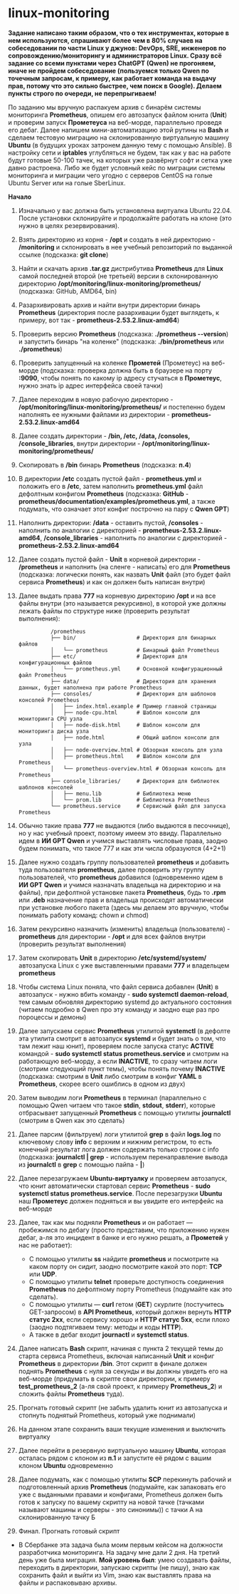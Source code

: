# linux-monitoring

**Задание написано таким образом, что о тех инструментах, которые в нем используются, спрашивают более чем в 80% случаев на собеседовании по части Linux у джунов: DevOps, SRE, инженеров по сопровождению/мониторингу и администраторов Linux. Сразу всё задание со всеми пунктами через ChatGPT (Qwen) не прогоняем, иначе не пройдем собеседование (пользуемся только Qwen по точечным запросам, к примеру, как работает команда на выдачу прав, потому что это сильно быстрее, чем поиск в Google). Делаем пункты строго по очереди, не перепрыгиваем!**  

По заданию мы вручную распакуем архив с бинарём системы мониторинга **Prometheus**, опишем его автозапуск файлом юнита (**Unit**) и проверим запуск **Прометеуса** на веб-морде, параллельно проведя его дебаг. Далее напишем мини-автоматизацию этой рутины на **Bash** и сделаем тестовую миграцию на склонированную виртуальную машину **Ubuntu** (в будущих уроках затронем данную тему с помощью Ansible). В настройку сети и **iptables** углубляться не будем, так как у вас на работе будут готовые 50-100 тачек, на которых уже развёрнут софт и сетка уже давно растроена. Либо же будет условный кейс по миграции системы мониторинга и миграции чего угодно с серверов CentOS на голые Ubuntu Server или на голые SberLinux.

**Начало**

1. Изначально у вас должна быть установлена виртуалка Ubuntu 22.04. После установки склонируйте и продолжайте работать на клоне (это нужно в целях резервирования).
2. Взять директорию из корня - **/opt** и создать в ней директорию - **/monitoring** и склонировать в нее учебный репозиторий по выданной ссылке (подсказка: **git clone**)
3. Найти и скачать архив **.tar.gz** дистрибутива **Prometheus** для **Linux** самой последней второй (не третьей) версии в склонированную директорию **/opt/monitoring/linux-monitoring/prometheus/** (подсказка: GitHub, AMD64, bin)
4. Разархивировать архив и найти внутри директории бинарь **Prometheus** (директория после разархивации будет выглядеть, к примеру, вот так - **prometheus-2.53.2.linux-amd64**)
5. Проверить версию **Prometheus** (подсказка: **./prometheus --version**) и запустить бинарь "на коленке" (подсказка: **./bin/prometheus** или **./prometheus**)
6. Проверить запущенный на коленке **Прометей** (Прометеус) на веб-морде (подсказка: проверка должна быть в браузере на порту **:9090**, чтобы понять по какому ip адресу стучаться в **Прометеус**, нужно знать ip адрес интерфейса своей тачки)
7. Далее переходим в новую рабочую директорию - **/opt/monitoring/linux-monitoring/prometheus/** и постепенно будем наполнять ее нужными файлами из директории - **prometheus-2.53.2.linux-amd64**
8. Далее создать директории - **/bin, /etc, /data, /consoles, /console_libraries**, внутри директории - **/opt/monitoring/linux-monitoring/prometheus/**
9. Скопировать в **/bin** бинарь **Prometheus** (подсказка: **п.4**)
10. В директории **/etc** создать пустой файл - **prometheus.yml** и положить его в **/etc**, затем наполнить **prometheus.yml** файл дефолтным конфигом **Prometheus** (подсказка: **GitHub** - **prometheus/documentation/examples/prometheus.yml**, а также подумать, что означает этот конфиг построчно на пару с **Qwen GPT**)
11. Наполнить директории: **/data** - оставить пустой, **/consoles** - наполнить по аналогии с директорией - **prometheus-2.53.2.linux-amd64**, **/console_libraries** - наполнить по аналогии с директорией - **prometheus-2.53.2.linux-amd64**
12. Далее создать пустой файл - **Unit** в корневой директории - **/prometheus** и наполнить (на сленге - написать) его для **Prometheus** (подсказка: логически понять, как назвать **Unit** файл (это будет файл сервиса **Prometheus**) и как он должен быть написан внутри)
13. Далее выдать права **777** на корневую директорию **/opt** и на все файлы внутри (это называется рекурсивно), в которой уже должны лежать файлы по структуре ниже (проверить результат выполнения): 

                  /prometheus
                  ├── bin/                   # Директория для бинарных файлов
                  │   └── prometheus         # Бинарный файл Prometheus
                  ├── etc/                   # Директория для конфигурационных файлов
                  │   └── prometheus.yml     # Основной конфигурационный файл Prometheus
                  ├── data/                  # Директория для хранения данных, будет наполнена при работе Prometheus
                  ├── consoles/              # Директория для шаблонов консолей Prometheus
                  │   ├── index.html.example # Пример главной страницы
                  │   ├── node-cpu.html      # Шаблон консоли для мониторинга CPU узла
                  │   ├── node-disk.html     # Шаблон консоли для мониторинга диска узла
                  │   ├── node.html          # Общий шаблон консоли для узла
                  │   ├── node-overview.html # Обзорная консоль для узла
                  │   ├── prometheus.html    # Шаблон консоли для Prometheus
                  │   └── prometheus-overview.html # Обзорная консоль для Prometheus
                  ├── console_libraries/     # Директория для библиотек шаблонов консолей
                  │   ├── menu.lib           # Библиотека меню
                  │   └── prom.lib           # Библиотека Prometheus
                  └── prometheus.service     # Сервисный файл для запуска Prometheus

14. Обычно такие права **777** не выдаются (либо выдаются в песочнице), но у нас учебный проект, поэтому имеем это ввиду. Параллельно идем в **ИИ GPT Qwen** и учимся выставлять числовые права, заодно будем понимать, что такое 777 и как эти числа образуются (4+2+1)
12. Далее нужно создать группу пользователей **prometheus** и добавить туда пользователя **prometheus**, далее проверить эту группу пользователей, что **prometheus** добавился (одновременно идем в **ИИ GPT Qwen** и учимся назначать владельца на директорию и на файлы), при дефолтной установке пакета **Prometheus**, будь то **.rpm** или **.deb** назначение прав и владельца происходят автоматически при установке любого пакета (здесь мы делаем это вручную, чтобы понимать работу команд: chown и chmod)
13. Затем рекурсивно назначить (изменить) владельца (пользователя) - **prometheus** для директории - **/opt** и для всех файлов внутри (проверить результат выполнения)
14. Затем скопировать **Unit** в директорию **/etc/systemd/system/** автозапуска Linux с уже выставленными правами **777** и владельцем **prometheus**
15. Чтобы система Linux поняла, что файл сервиса добавлен (**Unit**) в автозапуск - нужно вбить команду - **sudo systemctl daemon-reload**, тем самым обновляя директорию systemd до актуального состояния (читаем подробно в Qwen про эту команду и заодно еще раз про пороцессы и демоны)
16. Далее запускаем сервис **Prometheus** утилитой **systemctl** (в дефолте эта утилита смотрит в автозапуск **systemd** и будет знать о том, что там лежит наш юнит), проверяем после запуска статус **ACTIVE** командой - **sudo systemctl status prometheus.service** и смотрим на работающую веб-морду, а если **INACTIVE**, то сразу читаем логи (смотрим следующий пункт темы), чтобы понять почему **INACTIVE** (подсказка: смотрим в **Unit** либо смотрим в конфиг **YAML** в **Prometheus**, скорее всего ошиблись в одном из двух)
17. Затем выводим логи **Prometheus** в терминал (параллельно с помощью Qwen читаем что такое **stdin**, **stdout**, **stderr**), которые отбрасывает запущенный **Prometheus** с помощью утилиты **journalctl** (смотрим в Qwen как это сделать)
18. Далее парсим (фильтруем) логи утилитой **grep** в файл **logs.log** по ключевому слову **info** с верхним и нижним регистром, то есть конечный результат лога должен содержать только строки с info (подсказка: **journalctl | grep** - используем перенаправление вывода из **journalctl** в **grep** с помощью пайпа - **|**)
19. Далее перезагружаем **Ubuntu-виртуалку** и проверяем автозапуск, что юнит автоматически стартовал сервис **Prometheus** - **sudo systemctl status prometheus.service**. После перезагрузки **Ubuntu** наш **Прометеус** должен подняться и вы увидите его интерфейс на веб-морде
20. Далее, так как мы подняли **Prometheus** и он работает — пробежимся по дебагу (просто представим, что приложению нужен дебаг, а-ля это инцидент в банке и его нужно решать, а **Прометей** у нас не работает):

    - С помощью утилиты **ss** найдите **prometheus** и посмотрите на каком порту он сидит, заодно посмотрите какой это порт: **TCP** или **UDP**.
    - С помощью утилиты **telnet** проверьте доступность соединения **Prometheus** по дефолтному порту Prometheus (подумайте как это сделать).
    - С помощью утилиты — **curl** гетом (**GET**) скурлите (постучитесь GET-запросом) в **API Prometheus**, который должен вернуть **HTTP статус 2xx**, если сервису хорошо и **HTTP статус 5xx**, если плохо (заодно подтягиваем тему: методы и коды **HTTP**).
    - А также в дебаг входит **journactl** и **systemctl status**.

21. Далее написать **Bash** скрипт, начиная с пункта 2 текущей темы до старта сервиса Prometheus, включая написанный **Unit** и конфиг **Prometheus** в директории **/bin**. Этот скрипт в финале должен поднять **Prometheus** с нуля за секунды и вы должны увидеть его на веб-морде (придумать в скрипте свои директории, к примеру **test_prometheus_2** (а-ля свой проект, к примеру **Prometheus_2**) и сложить файлы **Prometheus** туда).
22. Прогнать готовый скрипт (не забыть удалить юнит из автозапуска и стопнуть поднятый Prometheus, который уже поднимали)
23. На данном этапе сохранить ваши текущие изменения и выключить виртуалку
24. Далее перейти в резервную виртуальную машину **Ubuntu**, которая осталась рядом с клоном из **п.1** и запустите её рядом с вашим клоном **Ubuntu** одновременно
25. Далее подумать, как с помощью утилиты **SCP** перекинуть рабочий и подготовленный архив **Prometheus** (подумайте, как запаковать его уже с выданными правами и конфигами, Prometheus должен быть готов к запуску по вашему скрипту на новой тачке (тачками называют машины и серверы - это синонимы)) с тачки А на склонированную тачку Б
26. Финал. Прогнать готовый скрипт
- В Сбербанке эта задача была моим первым кейсом на должности разработчика мониторинга. На задачу мне дали 2 дня. На третий день уже была миграция. **Мой уровень был**: умею создавать файлы, переходить в директории, запускаю скрипты (не пишу), знаю как сохранить файл и выйти из Vim, знаю как выставлять права на файлы и распаковываю архивы.
